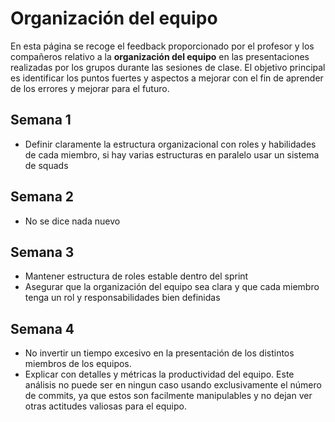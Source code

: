 # Organización del equipo

En esta página se recoge el feedback proporcionado por el profesor y los compañeros relativo a la **organización del equipo** en las presentaciones realizadas por los grupos durante las sesiones de clase. El objetivo principal es identificar los puntos fuertes y aspectos a mejorar con el fin de aprender de los errores y mejorar para el futuro.

## Semana 1
- Definir claramente la estructura organizacional con roles y habilidades de cada miembro, si hay varias estructuras en paralelo usar un sistema de squads

## Semana 2
- No se dice nada nuevo

## Semana 3
- Mantener estructura de roles estable dentro del sprint
- Asegurar que la organización del equipo sea clara y que cada miembro tenga un rol y responsabilidades bien definidas

## Semana 4
- No invertir un tiempo excesivo en la presentación de los distintos miembros de los equipos.
- Explicar con detalles y métricas la productividad del equipo. Este análisis no puede ser en ningun caso usando exclusivamente el número de commits, ya que estos son facilmente manipulables y no dejan ver otras actitudes valiosas para el equipo.